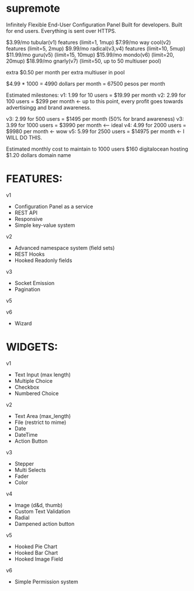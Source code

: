 supremote
=========
Infinitely Flexible End-User Configuration Panel
Built for developers.
Built for end users.
Everything is sent over HTTPS.

$3.99/mo tubular(v1) features (limit=1, 1mup)
$7.99/mo way cool(v2) features (limit=5, 2mup)
$9.99/mo radical(v3,v4) features (limit=10, 5mup)
$11.99/mo guru(v5) (limit=15, 10mup)
$15.99/mo mondo(v6) (limit=20, 20mup)
$18.99/mo gnarly(v7) (limit=50, up to 50 multiuser pool)

extra $0.50 per month per extra multiuser in pool

$4.99 * 1000 = 4990 dollars per month = 67500 pesos per month


Estimated milestones:
v1: 1.99 for 10 users = $19.99 per month
v2: 2.99 for 100 users = $299 per month <- up to this point, every profit goes towards advertisingg and brand awareness.


v3: 2.99 for 500 users = $1495 per month (50% for brand awareness)
v3: 3.99 for 1000 users = $3990 per month <— ideal 
v4: 4.99 for 2000 users = $9980 per month <- wow
v5: 5.99 for 2500 users = $14975 per month <- I WILL DO THIS.

Estimated monthly cost to maintain to 1000 users
$160 digitalocean hosting
$1.20 dollars domain name



FEATURES:
============================================
v1
- Configuration Panel as a service
- REST API
- Responsive
- Simple key-value system

v2
- Advanced namespace system (field sets)
- REST Hooks
- Hooked Readonly fields

v3
- Socket Emission
- Pagination

v5

v6 
- Wizard




WIDGETS:
============================================
v1
- Text Input (max length)
- Multiple Choice
- Checkbox
- Numbered Choice

v2
- Text Area (max_length)
- File (restrict to mime)
- Date
- DateTime
- Action Button

v3
- Stepper
- Multi Selects
- Fader 
- Color

v4
- Image (d&d, thumb)
- Custom Text Validation
- Radial 
- Dampened action button

v5
- Hooked Pie Chart
- Hooked Bar Chart 
- Hooked Image Field

v6
- Simple Permission system

